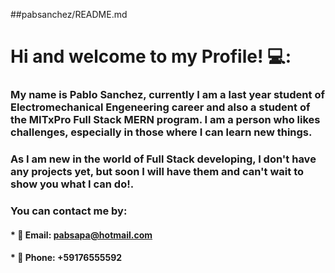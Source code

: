 ##pabsanchez/README.md 

# __Hi and welcome to my Profile!__ 💻:
### My name is Pablo Sanchez, currently I am a last year student of Electromechanical Engeneering career and also a student of the MITxPro Full Stack MERN program. I am a person who likes challenges, especially in those where I can learn new things.

### As I am new in the world of Full Stack developing, I don't have any projects yet, but soon I will have them and can't wait to show you what I can do!.

### You can contact me by:
#### * :email: Email: pabsapa@hotmail.com
#### * :iphone: Phone: +59176555592  


